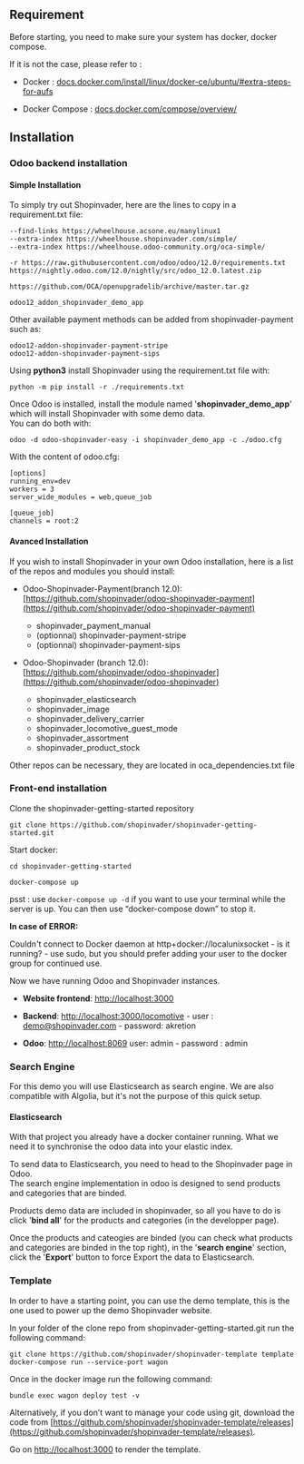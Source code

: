 ## Requirement


Before starting, you need to make sure your system has docker, docker compose.


If it is not the case, please refer to :


- Docker : [docs.docker.com/install/linux/docker-ce/ubuntu/#extra-steps-for-aufs](https://docs.docker.com/install/linux/docker-ce/ubuntu/#extra-steps-for-aufs)


- Docker Compose : [docs.docker.com/compose/overview/](https://docs.docker.com/compose/overview/)

## Installation

### Odoo backend installation

#### Simple Installation
To simply try out Shopinvader, here are the lines to copy in a requirement.txt file:
```
--find-links https://wheelhouse.acsone.eu/manylinux1
--extra-index https://wheelhouse.shopinvader.com/simple/
--extra-index https://wheelhouse.odoo-community.org/oca-simple/

-r https://raw.githubusercontent.com/odoo/odoo/12.0/requirements.txt
https://nightly.odoo.com/12.0/nightly/src/odoo_12.0.latest.zip

https://github.com/OCA/openupgradelib/archive/master.tar.gz

odoo12_addon_shopinvader_demo_app

```

Other available payment methods can be added from shopinvader-payment such as:

```
odoo12-addon-shopinvader-payment-stripe
odoo12-addon-shopinvader-payment-sips
```

Using <strong>python3</strong> install Shopinvader using the requirement.txt file with:

```
python -m pip install -r ./requirements.txt
```

Once Odoo is installed, install the module named '<strong>shopinvader_demo_app</strong>' which will install Shopinvader with some demo data.<br/>
You can do both with:

```
odoo -d odoo-shopinvader-easy -i shopinvader_demo_app -c ./odoo.cfg
```

With the content of odoo.cfg: 

```
[options]
running_env=dev
workers = 3
server_wide_modules = web,queue_job

[queue_job]
channels = root:2
```

#### Avanced Installation
If you wish to install Shopinvader in your own Odoo installation, here is a list of the repos and modules you should install:

- Odoo-Shopinvader-Payment(branch 12.0): [https://github.com/shopinvader/odoo-shopinvader-payment](https://github.com/shopinvader/odoo-shopinvader-payment)
	- shopinvader_payment_manual
	- (optionnal) shopinvader-payment-stripe
	- (optionnal) shopinvader-payment-sips

- Odoo-Shopinvader (branch 12.0): [https://github.com/shopinvader/odoo-shopinvader](https://github.com/shopinvader/odoo-shopinvader)
	- shopinvader_elasticsearch
	- shopinvader_image
	- shopinvader_delivery_carrier
	- shopinvader_locomotive_guest_mode
	- shopinvader_assortment
	- shopinvader_product_stock

Other repos can be necessary, they are located in oca_dependencies.txt file

### Front-end installation

Clone the shopinvader-getting-started repository


```
git clone https://github.com/shopinvader/shopinvader-getting-started.git
```


Start docker:


```
cd shopinvader-getting-started
```


```
docker-compose up
```

psst : use `docker-compose up -d` if you want to use your terminal while the server is up. You can then use “docker-compose down” to stop it.


**In case of ERROR:**


Couldn't connect to Docker daemon at http+docker://localunixsocket - is it running?  - use sudo, but you should prefer adding your user to the docker group for continued use.


Now we have running Odoo and Shopinvader instances.


- **Website frontend**: [http://localhost:3000](http://localhost:3000)

- **Backend**: [http://localhost:3000/locomotive](http://localhost:3000/locomotive)
		- user : demo@shopinvader.com
		- password: akretion

- **Odoo**: [http://localhost:8069](http://localhost:8069) user: admin - password : admin


### Search Engine

For this demo you will use Elasticsearch as search engine.
We are also compatible with Algolia, but it's not the purpose of this quick setup.

#### Elasticsearch

With that project you already have a docker container running.
What we need it to synchronise the odoo data into your elastic index.

To send data to Elasticsearch, you need to head to the Shopinvader page in Odoo.<br/>
The search engine implementation in odoo is designed to send products and categories that are binded. 

Products demo data are included in shopinvader, so all you have to do is click '<strong>bind all</strong>' for the products and categories (in the developper page).

Once the products and cateogies are binded (you can check what products and categories are binded in the top right), in the '<strong>search engine</strong>' section, click the '<strong>Export</strong>' button to force Export the data to Elasticsearch.


### Template


In order to have a starting point, you can use the demo template, this is the one used to power up the demo Shopinvader website.

In your folder of the clone repo from shopinvader-getting-started.git run the following command:

```
git clone https://github.com/shopinvader/shopinvader-template template
docker-compose run --service-port wagon
```

Once in the docker image run the following command:

```
bundle exec wagon deploy test -v
```




Alternatively, if you don’t want to manage your code using git, download the code from [https://github.com/shopinvader/shopinvader-template/releases](https://github.com/shopinvader/shopinvader-template/releases).

Go on [http://localhost:3000](http://localhost:3000) to render the template.

